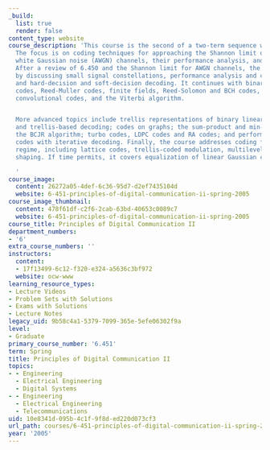 ```yaml
---
_build:
  list: true
  render: false
content_type: website
course_description: 'This course is the second of a two-term sequence with 6.450.
  The focus is on coding techniques for approaching the Shannon limit of additive
  white Gaussian noise (AWGN) channels, their performance analysis, and design principles.
  After a review of 6.450 and the Shannon limit for AWGN channels, the course begins
  by discussing small signal constellations, performance analysis and coding gain,
  and hard-decision and soft-decision decoding. It continues with binary linear block
  codes, Reed-Muller codes, finite fields, Reed-Solomon and BCH codes, binary linear
  convolutional codes, and the Viterbi algorithm.


  More advanced topics include trellis representations of binary linear block codes
  and trellis-based decoding; codes on graphs; the sum-product and min-sum algorithms;
  the BCJR algorithm; turbo codes, LDPC codes and RA codes; and performance of LDPC
  codes with iterative decoding. Finally, the course addresses coding for the bandwidth-limited
  regime, including lattice codes, trellis-coded modulation, multilevel coding and
  shaping. If time permits, it covers equalization of linear Gaussian channels.

  '
course_image:
  content: 26272a05-4def-6c36-95d7-d2ef7435104d
  website: 6-451-principles-of-digital-communication-ii-spring-2005
course_image_thumbnail:
  content: 478f61df-c2f6-2cab-63bd-40653c0089c7
  website: 6-451-principles-of-digital-communication-ii-spring-2005
course_title: Principles of Digital Communication II
department_numbers:
- '6'
extra_course_numbers: ''
instructors:
  content:
  - 17f13499-6c12-f320-e324-a5636c3bf972
  website: ocw-www
learning_resource_types:
- Lecture Videos
- Problem Sets with Solutions
- Exams with Solutions
- Lecture Notes
legacy_uid: 9b58c4a1-5379-7099-365e-5efe06302f9a
level:
- Graduate
primary_course_number: '6.451'
term: Spring
title: Principles of Digital Communication II
topics:
- - Engineering
  - Electrical Engineering
  - Digital Systems
- - Engineering
  - Electrical Engineering
  - Telecommunications
uid: 10e8341d-095b-4c1f-9f8d-ed220d073cf3
url_path: courses/6-451-principles-of-digital-communication-ii-spring-2005
year: '2005'
---
```

